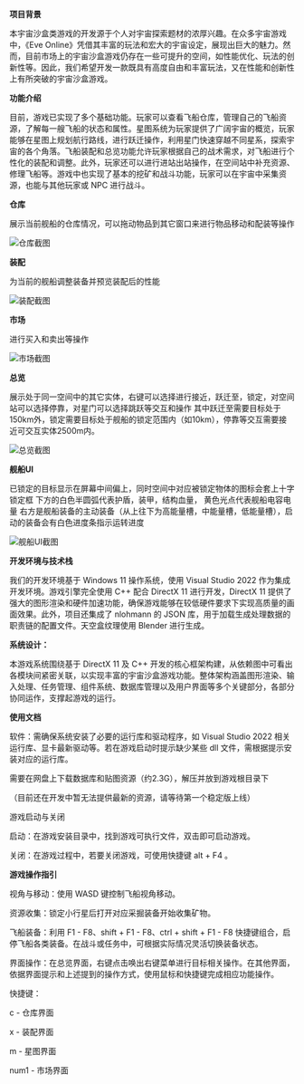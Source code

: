 **项目背景**

本宇宙沙盒类游戏的开发源于个人对宇宙探索题材的浓厚兴趣。在众多宇宙游戏中，《Eve Online》凭借其丰富的玩法和宏大的宇宙设定，展现出巨大的魅力。然而，目前市场上的宇宙沙盒游戏仍存在一些可提升的空间，如性能优化、玩法的创新性等。因此，我们希望开发一款既具有高度自由和丰富玩法，又在性能和创新性上有所突破的宇宙沙盒游戏。

**功能介绍**

目前，游戏已实现了多个基础功能。玩家可以查看飞船仓库，管理自己的飞船资源，了解每一艘飞船的状态和属性。星图系统为玩家提供了广阔宇宙的概览，玩家能够在星图上规划航行路线，进行跃迁操作，利用星门快速穿越不同星系，探索宇宙的各个角落。飞船装配和总览功能允许玩家根据自己的战术需求，对飞船进行个性化的装配和调整。此外，玩家还可以进行进站出站操作，在空间站中补充资源、修理飞船等。游戏中也实现了基本的挖矿和战斗功能，玩家可以在宇宙中采集资源，也能与其他玩家或 NPC 进行战斗。

**仓库**


展示当前舰船的仓库情况，可以拖动物品到其它窗口来进行物品移动和配装等操作


![仓库截图](media/Pasted_image_20250522225141.png)


**装配**

为当前的舰船调整装备并预览装配后的性能


![装配截图](media/Pasted_image_20250522225208.png)

**市场**

进行买入和卖出等操作

![市场截图](media/Pasted_image_20250522225241.png)


**总览**


展示处于同一空间中的其它实体，右键可以选择进行接近，跃迁至，锁定，对空间站可以选择停靠，对星门可以选择跳跃等交互和操作
其中跃迁至需要目标处于150km外，锁定需要目标处于舰船的锁定范围内（如10km），停靠等交互需要接近可交互实体2500m内。


![总览截图](media/Pasted_image_20250522225355.png)


**舰船UI**


已锁定的目标显示在屏幕中间偏上，同时空间中对应被锁定物体的图标会套上十字锁定框
下方的白色半圆弧代表护盾，装甲，结构血量，
黄色光点代表舰船电容电量
右方是舰船装备的主动装备（从上往下为高能量槽，中能量槽，低能量槽），启动的装备会有白色进度条指示运转进度


![舰船UI截图](media/Pasted_image_20250522225543.png)


**开发环境与技术栈**

我们的开发环境基于 Windows 11 操作系统，使用 Visual Studio 2022 作为集成开发环境。游戏引擎完全使用 C++ 配合 DirectX 11 进行开发，DirectX 11 提供了强大的图形渲染和硬件加速功能，确保游戏能够在较低硬件要求下实现高质量的画面效果。此外，项目还集成了 nlohmann 的 JSON 库，用于加载生成处理数据的职责链的配置文件。天空盒纹理使用 Blender 进行生成。


**系统设计：**


本游戏系统围绕基于 DirectX 11 及 C++ 开发的核心框架构建，从依赖图中可看出各模块间紧密关联，以实现丰富的宇宙沙盒游戏功能。整体架构涵盖图形渲染、输入处理、任务管理、组件系统、数据库管理以及用户界面等多个关键部分，各部分协同运作，支撑起游戏的运行。

**使用文档**

软件：需确保系统安装了必要的运行库和驱动程序，如 Visual Studio 2022 相关运行库、显卡最新驱动等。若在游戏启动时提示缺少某些 dll 文件，需根据提示安装对应的运行库。

需要在网盘上下载数据库和贴图资源（约2.3G），解压并放到游戏根目录下

（目前还在开发中暂无法提供最新的资源，请等待第一个稳定版上线）


游戏启动与关闭

启动：在游戏安装目录中，找到游戏可执行文件，双击即可启动游戏。

关闭：在游戏过程中，若要关闭游戏，可使用快捷键 alt + F4 。

**游戏操作指引**

视角与移动：使用 WASD 键控制飞船视角移动。

资源收集：锁定小行星后打开对应采掘装备开始收集矿物。

飞船装备：利用 F1 - F8、shift + F1 - F8、ctrl + shift + F1 - F8 快捷键组合，启停飞船各类装备。在战斗或任务中，可根据实际情况灵活切换装备状态。

界面操作：在总览界面，右键点击唤出右键菜单进行目标相关操作。在其他界面，依据界面提示和上述提到的操作方式，使用鼠标和快捷键完成相应功能操作。

快捷键：


c - 仓库界面


x - 装配界面


m - 星图界面


num1 - 市场界面

